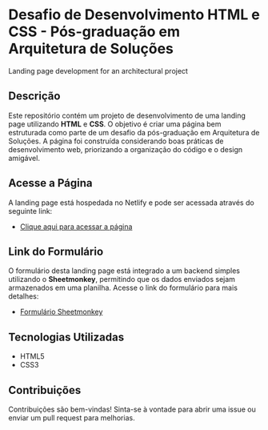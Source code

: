 # Desafio de Desenvolvimento HTML e CSS - Pós-graduação em Arquitetura de Soluções
Landing page development for an architectural project

## Descrição
Este repositório contém um projeto de desenvolvimento de uma landing page utilizando **HTML** e **CSS**. O objetivo é criar uma página bem estruturada como parte de um desafio da pós-graduação em Arquitetura de Soluções. A página foi construída considerando boas práticas de desenvolvimento web, priorizando a organização do código e o design amigável.

## Acesse a Página
A landing page está hospedada no Netlify e pode ser acessada através do seguinte link:
- [Clique aqui para acessar a página](https://vic-landing-page-desafio1.netlify.app/)

## Link do Formulário
O formulário desta landing page está integrado a um backend simples utilizando o **Sheetmonkey**, permitindo que os dados enviados sejam armazenados em uma planilha. Acesse o link do formulário para mais detalhes:
- [Formulário Sheetmonkey](https://docs.google.com/spreadsheets/d/1Ui0P5r9M2-msSWd8AJNYB1R3rdD0WmyMNoram8Ui8cc/edit?usp=sharing)

## Tecnologias Utilizadas
- HTML5
- CSS3

## Contribuições
Contribuições são bem-vindas! Sinta-se à vontade para abrir uma issue ou enviar um pull request para melhorias.
